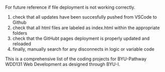 For future reference if file deployment is not working correctly.

1. check that all updates have been succesfully pushed from VSCode to Github
2. check that all html files are labeled as index.html within the appropriate folders
3. check that the GitHubt pages deployment is properly updated and reloaded
4. finally, manually search for any disconnects in logic or variable code

This is a comprehensive list of the coding projects for BYU-Pathway WDD131 Web Development as designed through BYU-I.
